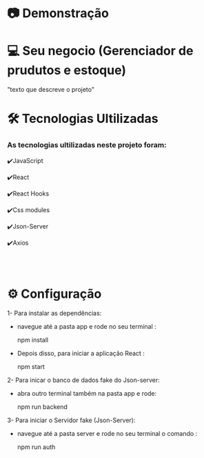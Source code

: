 # 📷 Demonstração


# 💻 Seu negocio (Gerenciador de prudutos e estoque)

"texto  que descreve o projeto"

# 🛠 Tecnologias Ultilizadas

### As tecnologias ultilizadas neste projeto foram:

✔️JavaScript

✔️React

✔️React Hooks

✔️Css modules

✔️Json-Server

✔️Axios

<br><br>

# ⚙ Configuração

1- Para instalar as dependências:

- navegue até a pasta app e rode no seu terminal :

    npm install

- Depois disso, para iniciar a aplicação React :

    npm start

2- Para inicar o banco de dados fake do Json-server:

- abra outro terminal também na pasta app e rode:
    
    npm run backend

3- Para iniciar o Servidor fake (Json-Server):

- navegue até a pasta server e rode no seu terminal o comando :

    npm run auth






